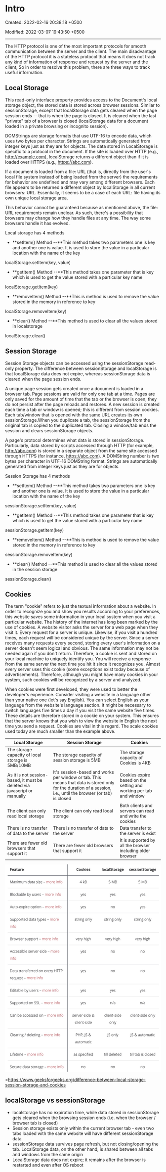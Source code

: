 # Intro

Created: 2022-02-16 20:38:18 +0500

Modified: 2022-03-07 19:43:50 +0500

---

The HTTP protocol is one of the most important protocols for smooth communication between the server and the client. The main disadvantage of the HTTP protocol it is a stateless protocol that means it does not track any kind of information of response and request by the server and the client, So in order to resolve this problem, there are three ways to track useful information.

## Local Storage

This read-only interface property provides access to the Document's local storage object, the stored data is stored across browser sessions. Similar to sessionStorage, except that localStorage data gets cleared when the page session ends -- that is when the page is closed. It is cleared when the last "private" tab of a browser is closed (localStorage data for a document loaded in a private browsing or incognito session).

DOMStrings are storage formats that use UTF-16 to encode data, which uses two bytes per character. Strings are automatically generated from integer keys just as they are for objects. The data stored in LocalStorage is specific to a protocol in the document. If the site is loaded over HTTP (e.g., <http://example.com>), localStorage returns a different object than if it is loaded over HTTPS (e.g., <https://abc.com>).

If a document is loaded from a file: URL (that is, directly from the user's local file system instead of being loaded from the server) the requirements for behavior are undefined and may vary among different browsers. Each file appears to be returned a different object by localStorage in all current browsers: URL. Essentially, it seems to be a case of each URL: file having its own unique local storage area.

This behavior cannot be guaranteed because as mentioned above, the file: URL requirements remain unclear. As such, there's a possibility that browsers may change how they handle files at any time. The way some browsers handle it has evolved.

Local storage has 4 methods
-   **setItem() Method --**This method takes two parameters one is key and another one is value. It is used to store the value in a particular location with the name of the key

localStorage.setItem(key, value)


-   **getItem() Method --**This method takes one parameter that is key which is used to get the value stored with a particular key name

localStorage.getItem(key)


-   **removeItem() Method --**This is method is used to remove the value stored in the memory in reference to key

localStorage.removeItem(key)


-   **clear() Method --**This method is used to clear all the values stored in localstorage

localStorage.clear()

## Session Storage

Session Storage objects can be accessed using the sessionStorage read-only property. The difference between sessionStorage and localStorage is that localStorage data does not expire, whereas sessionStorage data is cleared when the page session ends.

A unique page session gets created once a document is loaded in a browser tab. Page sessions are valid for only one tab at a time. Pages are only saved for the amount of time that the tab or the browser is open; they do not persist after the page reloads and restores. A new session is created each time a tab or window is opened; this is different from session cookies. Each tab/window that is opened with the same URL creates its own sessionStorage.When you duplicate a tab, the sessionStorage from the original tab is copied to the duplicated tab. Closing a window/tab ends the session and clears sessionStorage objects.

A page's protocol determines what data is stored in sessionStorage. Particularly, data stored by scripts accessed through HTTP (for example, <http://abc.com>) is stored in a separate object from the same site accessed through HTTPS (for instance, <https://abc.com>). A DOMString number is two bytes per character in UTF-16 DOMString format. Strings are automatically generated from integer keys just as they are for objects.

Session Storage has 4 methods
-   **setItem() Method --**This method takes two parameters one is key and another one is value. It is used to store the value in a particular location with the name of the key

sessionStorage.setItem(key, value)


-   **getItem() Method --**This method takes one parameter that is key which is used to get the value stored with a particular key name

sessionStorage.getItem(key)


-   **removeItem() Method --**This is method is used to remove the value stored in the memory in reference to key

sessionStorage.removeItem(key)


-   **clear() Method --**This method is used to clear all the values stored in the session storage

sessionStorage.clear()

## Cookies

The term "cookie" refers to just the textual information about a website. In order to recognize you and show you results according to your preferences, this website saves some information in your local system when you visit a particular website. The history of the internet has long been marked by the use of cookies. A website visitor asks the server for a web page when they visit it. Every request for a server is unique. Likewise, if you visit a hundred times, each request will be considered unique by the server. Since a server receives many requests every second, storing every user's information on a server doesn't seem logical and obvious. The same information may not be needed again if you don't return. Therefore, a cookie is sent and stored on your local machine to uniquely identify you. You will receive a response from the same server the next time you hit it since it recognizes you. Almost every server uses this cookie (some exceptions exist today because of advertisements). Therefore, although you might have many cookies in your system, such cookies will be recognized by a server and analyzed.

When cookies were first developed, they were used to better the developer's experience. Consider visiting a website in a language other than your native one (let's say English). You can select English as your language from the website's language section. It might be necessary to switch languages five times a day if you visit the same website five times. These details are therefore stored in a cookie on your system. This ensures that the server knows that you wish to view the website in English the next time you send a request. Cookies are vital in this regard. The scale cookies used today are much smaller than the example above.

| **Local Storage**                                                         | **Session Storage**                                                                                                                                          | **Cookies**                                                        |
|--------------------|---------------------------------|-------------------|
| The storage capacity of local storage is 5MB/10MB                         | The storage capacity of session storage is 5MB                                                                                                                | The storage capacity of Cookies is 4KB                              |
| As it is not session-based, it must be deleted via javascript or manually | It's session-based and works per window or tab. This means that data is stored only for the duration of a session, i.e., until the browser (or tab) is closed | Cookies expire based on the setting and working per tab and window |
| The client can only read local storage                                   | The client can only read local storage                                                                                                                        | Both clients and servers can read and write the cookies             |
| There is no transfer of data to the server                                | There is no transfer of data to the server                                                                                                                    | Data transfer to the server is exist                                |
| There are fewer old browsers that support it                              | There are fewer old browsers that support it                                                                                                                  | It is supported by all the browser including older browser          |

![](media/Intro-image1.jpg)

<https://www.geeksforgeeks.org/difference-between-local-storage-session-storage-and-cookies

## localStorage vs sessionStorage
-   localstorage has no expiration time, while data stored in sessionStorage gets cleared when the browsing session ends (i.e. when the browser / browser tab is closed)
-   Session storage exists only within the current browser tab - even two tabs loaded with the same website will have different sessionStorage data
-   sessionStorage data survives page refresh, but not closing/opening the tab. LocalStorage data, on the other hand, is shared between all tabs and windows from the same origin
-   LocalStorage data does not expire; it remains after the browser is restarted and even after OS reboot

